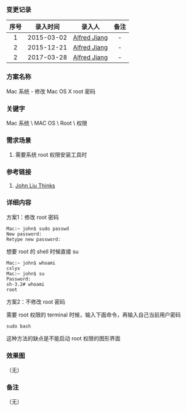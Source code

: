 ### 变更记录

| 序号 | 录入时间 | 录入人 | 备注 |
|:--------:|:--------:|:--------:|:--------:|
| 1 | 2015-03-02 | [Alfred Jiang](https://github.com/viktyz) | - |
| 2 | 2015-12-21 | [Alfred Jiang](https://github.com/viktyz) | - |
| 2 | 2017-03-28 | [Alfred Jiang](https://github.com/viktyz) | - |

### 方案名称

Mac 系统 - 修改 Mac OS X root 密码

### 关键字

Mac 系统 \ MAC OS \ Root \ 权限

### 需求场景

1. 需要系统 root 权限安装工具时

### 参考链接

1. [John Liu Thinks](http://johnliu.info/mac/xiao_xiao_de_hei_yi_ba_macosx-_xiu_gai_root_mi_ma/)

### 详细内容

方案1：修改 root 密码

```shell
Mac:~ john$ sudo passwd
New password:
Retype new password:
```

想要 root 的 shell 时候直接 su

```shell
Mac:~ john$ whoami
cxlyx
Mac:~ john$ su
Password:
sh-3.2# whoami
root
```

方案2：不修改 root 密码

需要 root 权限的 terminal 时候，输入下面命令，再输入自己当前用户密码

```shell
sudo bash
```

这种方法的缺点是不能启动 root 权限的图形界面

### 效果图
（无）

### 备注
（无）
